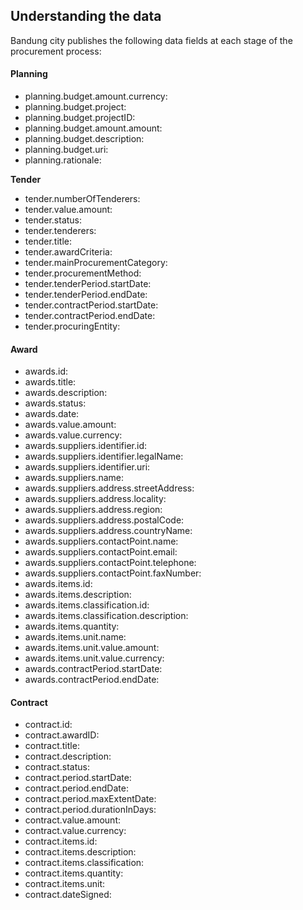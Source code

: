 ## Understanding the data

Bandung city publishes the following data fields at each stage of the procurement process:

#### **Planning**

-   planning.budget.amount.currency:
-   planning.budget.project:
-   planning.budget.projectID:
-   planning.budget.amount.amount:
-   planning.budget.description:
-   planning.budget.uri:
-   planning.rationale:

**Tender**

-   tender.numberOfTenderers:
-   tender.value.amount:
-   tender.status:
-   tender.tenderers:
-   tender.title:
-   tender.awardCriteria:
-   tender.mainProcurementCategory:
-   tender.procurementMethod:
-   tender.tenderPeriod.startDate:
-   tender.tenderPeriod.endDate:
-   tender.contractPeriod.startDate:
-   tender.contractPeriod.endDate:
-   tender.procuringEntity:

#### **Award**

-   awards.id:
-   awards.title:
-   awards.description:
-   awards.status:
-   awards.date:
-   awards.value.amount:
-   awards.value.currency:
-   awards.suppliers.identifier.id:
-   awards.suppliers.identifier.legalName:
-   awards.suppliers.identifier.uri:
-   awards.suppliers.name:
-   awards.suppliers.address.streetAddress:
-   awards.suppliers.address.locality:
-   awards.suppliers.address.region:
-   awards.suppliers.address.postalCode:
-   awards.suppliers.address.countryName:
-   awards.suppliers.contactPoint.name:
-   awards.suppliers.contactPoint.email:
-   awards.suppliers.contactPoint.telephone:
-   awards.suppliers.contactPoint.faxNumber:
-   awards.items.id:
-   awards.items.description:
-   awards.items.classification.id:
-   awards.items.classification.description:
-   awards.items.quantity:
-   awards.items.unit.name:
-   awards.items.unit.value.amount:
-   awards.items.unit.value.currency:
-   awards.contractPeriod.startDate:
-   awards.contractPeriod.endDate:

#### **Contract**

-   contract.id:
-   contract.awardID:
-   contract.title:
-   contract.description:
-   contract.status:
-   contract.period.startDate:
-   contract.period.endDate:
-   contract.period.maxExtentDate:
-   contract.period.durationInDays:
-   contract.value.amount:
-   contract.value.currency:
-   contract.items.id:
-   contract.items.description:
-   contract.items.classification:
-   contract.items.quantity:
-   contract.items.unit:
-   contract.dateSigned: